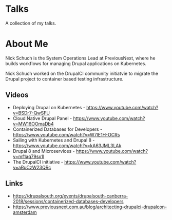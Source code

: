 Talks
=====

A collection of my talks.

About Me
========

Nick Schuch is the System Operations Lead at PreviousNext, where he builds workflows for managing Drupal applications on Kubernetes.

Nick Schuch worked on the DrupalCI community initiatvie to migrate the Drupal project to container based testing infrastructure.

## Videos

* Deploying Drupal on Kubernetes - https://www.youtube.com/watch?v=BSDr7-QwSFU
* Cloud Native Drupal Panel - https://www.youtube.com/watch?v=MW16OOmaDb4
* Containerized Databases for Developers - https://www.youtube.com/watch?v=W7lE1H-OCRs
* Sailing with Kubernetes and Drupal 8 - https://www.youtube.com/watch?v=kA63JML3LAk
* Drupal 8 and Microservices - https://www.youtube.com/watch?v=mf1aq79sx1I
* The DrupalCI initiative - https://www.youtube.com/watch?v=aRuCzW23QRc

## Links

* https://drupalsouth.org/events/drupalsouth-canberra-2018/sessions/containerized-databases-developers
* https://www.previousnext.com.au/blog/architecting-drupalci-drupalcon-amsterdam

